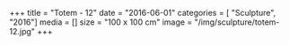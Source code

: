 +++
title = "Totem - 12"
date = "2016-06-01"
categories = [ "Sculpture", "2016"]
media = []
size = "100 x 100 cm"
image = "/img/sculpture/totem-12.jpg"
+++
